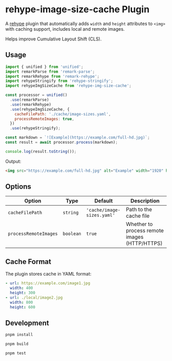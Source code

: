 # rehype-image-size-cache Plugin

A [rehype](https://github.com/rehypejs/rehype) plugin that automatically adds `width` and `height` attributes to `<img>` with caching support, includes local and remote images.

Helps improve Cumulative Layout Shift (CLS).

## Usage

```js
import { unified } from 'unified';
import remarkParse from 'remark-parse';
import remarkRehype from 'remark-rehype';
import rehypeStringify from 'rehype-stringify';
import rehypeImgSizeCache from 'rehype-img-size-cache';

const processor = unified()
  .use(remarkParse)
  .use(remarkRehype)
  .use(rehypeImgSizeCache, {
    cacheFilePath: './cache/image-sizes.yaml',
    processRemoteImages: true,
  })
  .use(rehypeStringify);

const markdown = `![Example](https://example.com/full-hd.jpg)`;
const result = await processor.process(markdown);

console.log(result.toString());
```

Output:

```html
<img src="https://example.com/full-hd.jpg" alt="Example" width="1920" height="1080">
```

## Options

| Option                | Type      | Default                    | Description                                   |
| --------------------- | --------- | -------------------------- | --------------------------------------------- |
| `cacheFilePath`       | `string`  | `'cache/image-sizes.yaml'` | Path to the cache file                        |
| `processRemoteImages` | `boolean` | `true`                     | Whether to process remote images (HTTP/HTTPS) |

## Cache Format

The plugin stores cache in YAML format:

```yaml
- url: https://example.com/image1.jpg
  width: 400
  height: 300
- url: ./local/image2.jpg
  width: 800
  height: 600
```

## Development

```bash
pnpm install

pnpm build

pnpm test
```
